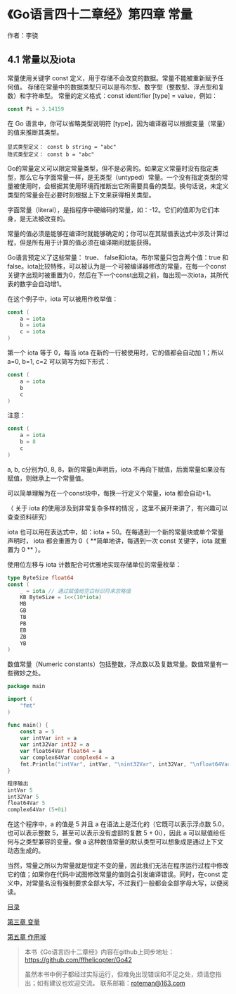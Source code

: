 # 《Go语言四十二章经》第四章 常量

作者：李骁

## 4.1 常量以及iota

常量使用关键字 const 定义，用于存储不会改变的数据。常量不能被重新赋予任何值。 
存储在常量中的数据类型只可以是布尔型、数字型（整数型、浮点型和复数）和字符串型。
常量的定义格式：const identifier [type] = value，例如：

```Go
const Pi = 3.14159
```
在 Go 语言中，你可以省略类型说明符 [type]，因为编译器可以根据变量（常量）的值来推断其类型。


    显式类型定义： const b string = "abc"
    隐式类型定义： const b = "abc"

Go的常量定义可以限定常量类型，但不是必需的。如果定义常量时没有指定类型，那么它与字面常量一样，是无类型（untyped）常量。一个没有指定类型的常量被使用时，会根据其使用环境而推断出它所需要具备的类型。换句话说，未定义类型的常量会在必要时刻根据上下文来获得相关类型。

字面常量（literal），是指程序中硬编码的常量，如：-12。它们的值即为它们本身，是无法被改变的。 

常量的值必须是能够在编译时就能够确定的；你可以在其赋值表达式中涉及计算过程，但是所有用于计算的值必须在编译期间就能获得。

Go语言预定义了这些常量： true、 false和iota。布尔常量只包含两个值：true 和 false。iota比较特殊，可以被认为是一个可被编译器修改的常量，在每一个const关键字出现时被重置为0，然后在下一个const出现之前，每出现一次iota，其所代表的数字会自动增1。

在这个例子中，iota 可以被用作枚举值：

```Go
const (
    a = iota
    b = iota
    c = iota
)
```

第一个 iota 等于 0，每当 iota 在新的一行被使用时，它的值都会自动加 1；所以 a=0, b=1, c=2 可以简写为如下形式：

```Go
const (
    a = iota
    b
    c
)
```
注意：

```Go
const (
    a = iota
    b = 8
    c
)
```
a, b, c分别为0, 8, 8，新的常量b声明后，iota 不再向下赋值，后面常量如果没有赋值，则继承上一个常量值。

可以简单理解为在一个const块中，每换一行定义个常量，iota 都会自动+1。

（ 关于 iota 的使用涉及到非常复杂多样的情况 ，这里不展开来讲了，有兴趣可以查查资料研究）

iota 也可以用在表达式中，如：iota + 50。在每遇到一个新的常量块或单个常量声明时， iota 都会重置为 0（ **简单地讲，每遇到一次 const 关键字，iota 就重置为 0 ** ）。

使用位左移与 iota 计数配合可优雅地实现存储单位的常量枚举：

```Go
type ByteSize float64
const (
    _ = iota // 通过赋值给空白标识符来忽略值
    KB ByteSize = 1<<(10*iota)
    MB
    GB
    TB
    PB
    EB
    ZB
    YB
)
```

数值常量（Numeric constants）包括整数，浮点数以及复数常量。数值常量有一些微妙之处。

```Go
package main

import (
	"fmt"
)

func main() {
	const a = 5
	var intVar int = a
	var int32Var int32 = a
	var float64Var float64 = a
	var complex64Var complex64 = a
	fmt.Println("intVar", intVar, "\nint32Var", int32Var, "\nfloat64Var", float64Var, "\ncomplex64Var", complex64Var)
}
```

```Go
程序输出
intVar 5 
int32Var 5 
float64Var 5 
complex64Var (5+0i)

```

在这个程序中，a 的值是 5 并且 a 在语法上是泛化的（它既可以表示浮点数 5.0，也可以表示整数 5，甚至可以表示没有虚部的复数 5 + 0i），因此 a 可以赋值给任何与之类型兼容的变量。像 a 这种数值常量的默认类型可以想象成是通过上下文动态生成的。


当然，常量之所以为常量就是恒定不变的量，因此我们无法在程序运行过程中修改它的值；如果你在代码中试图修改常量的值则会引发编译错误。同时，在const 定义中，对常量名没有强制要求全部大写，不过我们一般都会全部字母大写，以便阅读。


[目录](https://github.com/ffhelicopter/Go42/blob/master/SUMMARY.md)

[第三章 变量](https://github.com/ffhelicopter/Go42/blob/master/content/42_03_var.md)

[第五章 作用域](https://github.com/ffhelicopter/Go42/blob/master/content/42_05_scope.md)




>本书《Go语言四十二章经》内容在github上同步地址：https://github.com/ffhelicopter/Go42
>
>
>虽然本书中例子都经过实际运行，但难免出现错误和不足之处，烦请您指出；如有建议也欢迎交流。
>联系邮箱：roteman@163.com